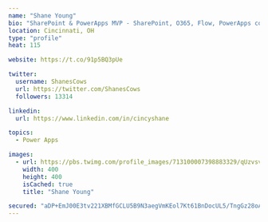 ```yaml
---
name: "Shane Young"
bio: "SharePoint & PowerApps MVP - SharePoint, O365, Flow, PowerApps consulting? @PowerApps911 | Pure Snark? You found it."
location: Cincinnati, OH
type: "profile"
heat: 115

website: https://t.co/91p5BQ3pUe

twitter:
  username: ShanesCows
  url: https://twitter.com/ShanesCows
  followers: 13314

linkedin:
  url: https://www.linkedin.com/in/cincyshane

topics:
  - Power Apps

images:
  - url: https://pbs.twimg.com/profile_images/713100007398883329/qUzvsvQ3_400x400.jpg
    width: 400
    height: 400
    isCached: true
    title: "Shane Young"

secured: "aDP+EmJ00E3tv221XBMfGCLU5B9N3aegVmKEol7Kt61BnDocUL5/TngGz28oAL4+0qzAQc6BeWY+vww8h9m6GRcs6djzsFdqh0oBHM2q8BSDqVcyOTZamkg7QbjqPpLyaqSD1Gmig0F6Ln+06+ZpvGaFi4AxC1X64oYpOwnCYh2NKU02gYETl/PBZIFrkBVZPeS3Bhpm+K/VWaMuQf1TVZX7G1L19Osdr6xjtkvwFwbiSoSkBFVJbI2FMInFabMTVaUe+t1iITaKZOJF87X5S7joykfDItOVnEStZbLyBtqFvO07P4ZWZFk4uf2Uumk0k7FxXLNI4i5cdiMFyqLmP06XkJyfMX1ofdSSiGmwmDoLIaK2MpAcXxVzb/Ppr4HiC7zRZ4lFV5HWvvtXiCtfjaUMnmFyQv/XTK7dn0Jp2/k=;CIWmG7AM1rsCmbkhhtlgGA=="
---
```


